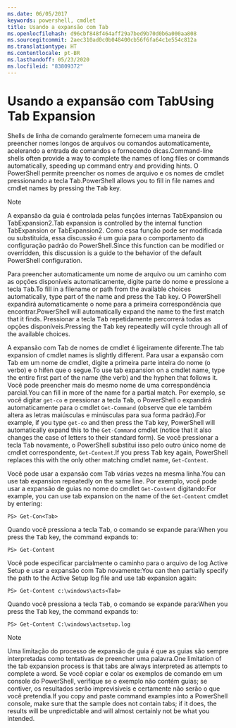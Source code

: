 ```yaml
---
ms.date: 06/05/2017
keywords: powershell, cmdlet
title: Usando a expansão com Tab
ms.openlocfilehash: d96cbf848f464aff29a7bed9b70d0b6a000aa808
ms.sourcegitcommit: 2aec310ad0c0b048400cb56f6fa64c1e554c812a
ms.translationtype: HT
ms.contentlocale: pt-BR
ms.lasthandoff: 05/23/2020
ms.locfileid: "83809372"
---
```

# <a name="using-tab-expansion"></a><span data-ttu-id="034ac-103">Usando a expansão com Tab</span><span class="sxs-lookup"><span data-stu-id="034ac-103">Using Tab Expansion</span></span>

<span data-ttu-id="034ac-104">Shells de linha de comando geralmente fornecem uma maneira de preencher nomes longos de arquivos ou comandos automaticamente, acelerando a entrada de comandos e fornecendo dicas.</span><span class="sxs-lookup"><span data-stu-id="034ac-104">Command-line shells often provide a way to complete the names of long files or commands automatically, speeding up command entry and providing hints.</span></span> <span data-ttu-id="034ac-105">O PowerShell permite preencher os nomes de arquivo e os nomes de cmdlet pressionando a tecla <kbd>Tab</kbd>.</span><span class="sxs-lookup"><span data-stu-id="034ac-105">PowerShell allows you to fill in file names and cmdlet names by pressing the <kbd>Tab</kbd> key.</span></span>

> [!NOTE]
> <span data-ttu-id="034ac-106">A expansão da guia é controlada pelas funções internas TabExpansion ou TabExpansion2.</span><span class="sxs-lookup"><span data-stu-id="034ac-106">Tab expansion is controlled by the internal function TabExpansion or TabExpansion2.</span></span> <span data-ttu-id="034ac-107">Como essa função pode ser modificada ou substituída, essa discussão é um guia para o comportamento da configuração padrão do PowerShell.</span><span class="sxs-lookup"><span data-stu-id="034ac-107">Since this function can be modified or overridden, this discussion is a guide to the behavior of the default PowerShell configuration.</span></span>

<span data-ttu-id="034ac-108">Para preencher automaticamente um nome de arquivo ou um caminho com as opções disponíveis automaticamente, digite parte do nome e pressione a tecla <kbd>Tab</kbd>.</span><span class="sxs-lookup"><span data-stu-id="034ac-108">To fill in a filename or path from the available choices automatically, type part of the name and press the <kbd>Tab</kbd> key.</span></span> <span data-ttu-id="034ac-109">O PowerShell expandirá automaticamente o nome para a primeira correspondência que encontrar.</span><span class="sxs-lookup"><span data-stu-id="034ac-109">PowerShell will automatically expand the name to the first match that it finds.</span></span> <span data-ttu-id="034ac-110">Pressionar a tecla <kbd>Tab</kbd> repetidamente percorrerá todas as opções disponíveis.</span><span class="sxs-lookup"><span data-stu-id="034ac-110">Pressing the <kbd>Tab</kbd> key repeatedly will cycle through all of the available choices.</span></span>

<span data-ttu-id="034ac-111">A expansão com Tab de nomes de cmdlet é ligeiramente diferente.</span><span class="sxs-lookup"><span data-stu-id="034ac-111">The tab expansion of cmdlet names is slightly different.</span></span> <span data-ttu-id="034ac-112">Para usar a expansão com Tab em um nome de cmdlet, digite a primeira parte inteira do nome (o verbo) e o hífen que o segue.</span><span class="sxs-lookup"><span data-stu-id="034ac-112">To use tab expansion on a cmdlet name, type the entire first part of the name (the verb) and the hyphen that follows it.</span></span> <span data-ttu-id="034ac-113">Você pode preencher mais do mesmo nome de uma correspondência parcial.</span><span class="sxs-lookup"><span data-stu-id="034ac-113">You can fill in more of the name for a partial match.</span></span> <span data-ttu-id="034ac-114">Por exemplo, se você digitar `get-co` e pressionar a tecla <kbd>Tab</kbd>, o PowerShell o expandirá automaticamente para o cmdlet `Get-Command` (observe que ele também altera as letras maiúsculas e minúsculas para sua forma padrão).</span><span class="sxs-lookup"><span data-stu-id="034ac-114">For example, if you type `get-co` and then press the <kbd>Tab</kbd> key, PowerShell will automatically expand this to the `Get-Command` cmdlet (notice that it also changes the case of letters to their standard form).</span></span> <span data-ttu-id="034ac-115">Se você pressionar a tecla <kbd>Tab</kbd> novamente, o PowerShell substitui isso pelo outro único nome de cmdlet correspondente, `Get-Content`.</span><span class="sxs-lookup"><span data-stu-id="034ac-115">If you press <kbd>Tab</kbd> key again, PowerShell replaces this with the only other matching cmdlet name, `Get-Content`.</span></span>

<span data-ttu-id="034ac-116">Você pode usar a expansão com Tab várias vezes na mesma linha.</span><span class="sxs-lookup"><span data-stu-id="034ac-116">You can use tab expansion repeatedly on the same line.</span></span> <span data-ttu-id="034ac-117">Por exemplo, você pode usar a expansão de guias no nome do cmdlet `Get-Content` digitando:</span><span class="sxs-lookup"><span data-stu-id="034ac-117">For example, you can use tab expansion on the name of the `Get-Content` cmdlet by entering:</span></span>

```
PS> Get-Con<Tab>
```

<span data-ttu-id="034ac-118">Quando você pressiona a tecla <kbd>Tab</kbd>, o comando se expande para:</span><span class="sxs-lookup"><span data-stu-id="034ac-118">When you press the <kbd>Tab</kbd> key, the command expands to:</span></span>

```
PS> Get-Content
```

<span data-ttu-id="034ac-119">Você pode especificar parcialmente o caminho para o arquivo de log Active Setup e usar a expansão com Tab novamente:</span><span class="sxs-lookup"><span data-stu-id="034ac-119">You can then partially specify the path to the Active Setup log file and use tab expansion again:</span></span>

```
PS> Get-Content c:\windows\acts<Tab>
```

<span data-ttu-id="034ac-120">Quando você pressiona a tecla <kbd>Tab</kbd>, o comando se expande para:</span><span class="sxs-lookup"><span data-stu-id="034ac-120">When you press the <kbd>Tab</kbd> key, the command expands to:</span></span>

```
PS> Get-Content C:\windows\actsetup.log
```

> [!NOTE]
> <span data-ttu-id="034ac-121">Uma limitação do processo de expansão de guia é que as guias são sempre interpretadas como tentativas de preencher uma palavra.</span><span class="sxs-lookup"><span data-stu-id="034ac-121">One limitation of the tab expansion process is that tabs are always interpreted as attempts to complete a word.</span></span> <span data-ttu-id="034ac-122">Se você copiar e colar os exemplos de comando em um console do PowerShell, verifique se o exemplo não contém guias; se contiver, os resultados serão imprevisíveis e certamente não serão o que você pretendia.</span><span class="sxs-lookup"><span data-stu-id="034ac-122">If you copy and paste command examples into a PowerShell console, make sure that the sample does not contain tabs; if it does, the results will be unpredictable and will almost certainly not be what you intended.</span></span>
